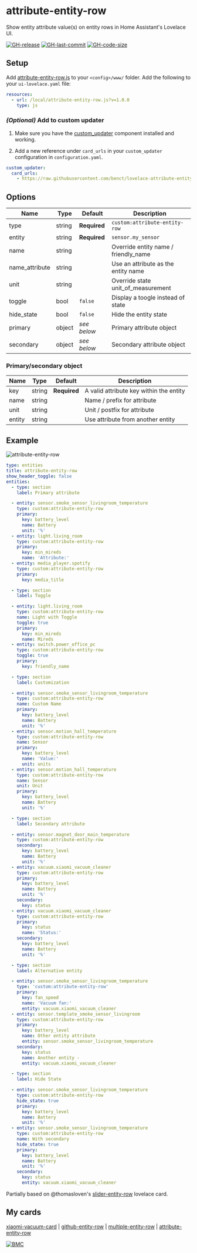# attribute-entity-row
Show entity attribute value(s) on entity rows in Home Assistant's Lovelace UI.

[![GH-release](https://img.shields.io/badge/version-1.0.0-red.svg?style=flat-square)](https://raw.githubusercontent.com/benct/lovelace-attribute-entity-row/master/attribute-entity-row.js)
[![GH-last-commit](https://img.shields.io/github/last-commit/benct/lovelace-attribute-entity-row.svg?style=flat-square)](https://github.com/benct/lovelace-attribute-entity-row/commits/master)
[![GH-code-size](https://img.shields.io/github/languages/code-size/benct/lovelace-attribute-entity-row.svg?style=flat-square)](https://github.com/benct/lovelace-attribute-entity-row)

## Setup

Add [attribute-entity-row.js](https://raw.githubusercontent.com/benct/lovelace-attribute-entity-row/master/attribute-entity-row.js) to your `<config>/www/` folder. Add the following to your `ui-lovelace.yaml` file:

```yaml
resources:
  - url: /local/attribute-entity-row.js?v=1.0.0
    type: js
```

### *(Optional)* Add to custom updater

1. Make sure you have the [custom_updater](https://github.com/custom-components/custom_updater) component installed and working.

2. Add a new reference under `card_urls` in your `custom_updater` configuration in `configuration.yaml`.

```yaml
custom_updater:
  card_urls:
    - https://raw.githubusercontent.com/benct/lovelace-attribute-entity-row/master/tracker.json
```

## Options

| Name | Type | Default | Description
| ---- | ---- | ------- | -----------
| type | string | **Required** | `custom:attribute-entity-row`
| entity | string | **Required** | `sensor.my_sensor`
| name | string | | Override entity name / friendly_name
| name_attribute | string | | Use an attribute as the entity name
| unit | string | | Override state unit_of_measurement
| toggle | bool | `false` | Display a toogle instead of state
| hide_state | bool | `false` | Hide the entity state
| primary | object | *see below* | Primary attribute object
| secondary | object | *see below* | Secondary attribute object

### Primary/secondary object

| Name | Type | Default | Description
| ---- | ---- | ------- | -----------
| key  | string | **Required** | A valid attribute key within the entity
| name | string | | Name / prefix for attribute
| unit | string | | Unit / postfix for attribute
| entity | string | | Use attribute from another entity

## Example

![attribute-entity-row](https://raw.githubusercontent.com/benct/lovelace-attribute-entity-row/master/example.png)

```yaml
type: entities
title: attribute-entity-row
show_header_toggle: false
entities:
  - type: section
    label: Primary attribute

  - entity: sensor.smoke_sensor_livingroom_temperature
    type: custom:attribute-entity-row
    primary:
      key: battery_level
      name: Battery
      unit: '%'
  - entity: light.living_room
    type: custom:attribute-entity-row
    primary:
      key: min_mireds
      name: 'Attribute:'
  - entity: media_player.spotify
    type: custom:attribute-entity-row
    primary:
      key: media_title

  - type: section
    label: Toggle

  - entity: light.living_room
    type: custom:attribute-entity-row
    name: Light with Toggle
    toggle: true
    primary:
      key: min_mireds
      name: Mireds
  - entity: switch.power_office_pc
    type: custom:attribute-entity-row
    toggle: true
    primary:
      key: friendly_name

  - type: section
    label: Customization

  - entity: sensor.smoke_sensor_livingroom_temperature
    type: custom:attribute-entity-row
    name: Custom Name
    primary:
      key: battery_level
      name: Battery
      unit: '%'
  - entity: sensor.motion_hall_temperature
    type: custom:attribute-entity-row
    name: Sensor
    primary:
      key: battery_level
      name: 'Value:'
      unit: units
  - entity: sensor.motion_hall_temperature
    type: custom:attribute-entity-row
    name: Sensor
    unit: Unit
    primary:
      key: battery_level
      name: Battery
      unit: '%'

  - type: section
    label: Secondary attribute

  - entity: sensor.magnet_door_main_temperature
    type: custom:attribute-entity-row
    secondary:
      key: battery_level
      name: Battery
      unit: '%'
  - entity: vacuum.xiaomi_vacuum_cleaner
    type: custom:attribute-entity-row
    primary:
      key: battery_level
      name: Battery
      unit: '%'
    secondary:
      key: status
  - entity: vacuum.xiaomi_vacuum_cleaner
    type: custom:attribute-entity-row
    primary:
      key: status
      name: 'Status:'
    secondary:
      key: battery_level
      name: Battery
      unit: '%'

  - type: section
    label: Alternative entity

  - entity: sensor.smoke_sensor_livingroom_temperature
    type: 'custom:attribute-entity-row'
    primary:
      key: fan_speed
      name: 'Vacuum fan:'
      entity: vacuum.xiaomi_vacuum_cleaner
  - entity: sensor.template_smoke_sensor_livingroom
    type: custom:attribute-entity-row
    primary:
      key: battery_level
      name: Other entity attribute
      entity: sensor.smoke_sensor_livingroom_temperature
    secondary:
      key: status
      name: Another entity -
      entity: vacuum.xiaomi_vacuum_cleaner

  - type: section
    label: Hide State

  - entity: sensor.smoke_sensor_livingroom_temperature
    type: custom:attribute-entity-row
    hide_state: true
    primary:
      key: battery_level
      name: Battery
      unit: '%'
  - entity: sensor.smoke_sensor_livingroom_temperature
    type: custom:attribute-entity-row
    name: With secondary
    hide_state: true
    primary:
      key: battery_level
      name: Battery
      unit: '%'
    secondary:
      key: status
      entity: vacuum.xiaomi_vacuum_cleaner
```

Partially based on @thomasloven's [slider-entity-row](https://github.com/thomasloven/lovelace-slider-entity-row) lovelace card.

## My cards

[xiaomi-vacuum-card](https://github.com/benct/lovelace-xiaomi-vacuum-card) | 
[github-entity-row](https://github.com/benct/lovelace-github-entity-row) | 
[multiple-entity-row](https://github.com/benct/lovelace-multiple-entity-row) | 
[attribute-entity-row](https://github.com/benct/lovelace-attribute-entity-row)

[![BMC](https://www.buymeacoffee.com/assets/img/custom_images/white_img.png)](https://www.buymeacoff.ee/benct)
